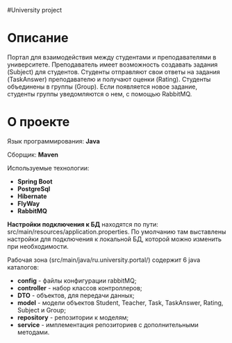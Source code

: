 #University project
# Описание
Портал для взаимодействия между студентами и преподавателями в университете. Преподаватель имеет возможность
создавать задания (Subject) для студентов. Студенты отправляют свои ответы на задания (TaskAnswer)
преподавателю и получают оценки (Rating). Студенты объединены в группы (Group). Если появляется новое 
задание, студенты группы уведомляются о нем, с помощью RabbitMQ.
# О проекте
Язык программирования: **Java**

Сборщик: **Maven**

Используемые технологии:

- **Spring Boot**
- **PostgreSql**
- **Hibernate**
- **FlyWay**
- **RabbitMQ**

**Настройки подключения к БД** находятся по пути: src/main/resources/application.properties. По умолчанию там выставлены настройки для подключения к локальной БД, которой можно изменить при необходимости.

Рабочая зона (src/main/java/ru.university.portal/) содержит 6 java каталогов:

- **config** - файлы конфигурации rabbitMQ;
- **controller** - набор классов контроллеров;
- **DTO** - объектов, для передачи данных;
- **model** - модели объектов Student, Teacher, Task, TaskAnswer, Rating, Subject и Group;
- **repository** - репозитории к моделям;
- **service** - имплементация репозиториев с дополнительными методами.